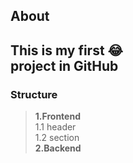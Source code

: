 ## About 

This is my **first** :joy:   
project in GitHub
---
### Structure

>**1.Frontend**  
1.1 header   
1.2 section   
**2.Backend**  